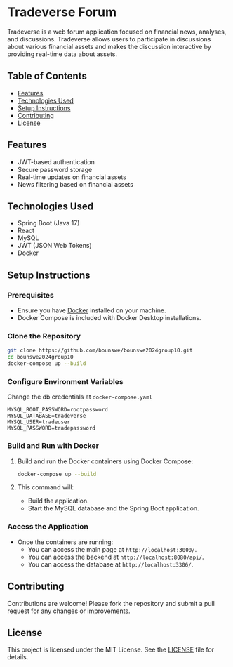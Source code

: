 # Tradeverse Forum

Tradeverse is a web forum application focused on financial news, analyses, and discussions. Tradeverse allows users to participate in discussions about various financial assets and makes the discussion interactive by providing real-time data about assets.

## Table of Contents
- [Features](#features)
- [Technologies Used](#technologies-used)
- [Setup Instructions](#setup-instructions)
- [Contributing](#contributing)
- [License](#license)

## Features
- JWT-based authentication
- Secure password storage
- Real-time updates on financial assets
- News filtering based on financial assets

## Technologies Used
- Spring Boot (Java 17)
- React
- MySQL
- JWT (JSON Web Tokens)
- Docker

## Setup Instructions

### Prerequisites
- Ensure you have [Docker](https://www.docker.com/get-started) installed on your machine.
- Docker Compose is included with Docker Desktop installations.

### Clone the Repository
```bash
git clone https://github.com/bounswe/bounswe2024group10.git
cd bounswe2024group10
docker-compose up --build
```

### Configure Environment Variables
Change the db credentials at `docker-compose.yaml`
   ```env
   MYSQL_ROOT_PASSWORD=rootpassword
   MYSQL_DATABASE=tradeverse
   MYSQL_USER=tradeuser
   MYSQL_PASSWORD=tradepassword
   ```

### Build and Run with Docker
1. Build and run the Docker containers using Docker Compose:
   ```bash
   docker-compose up --build
   ```

2. This command will:
   - Build the application.
   - Start the MySQL database and the Spring Boot application.

### Access the Application
- Once the containers are running:
    - You can access the main page at `http://localhost:3000/`.
    - You can access the backend at `http://localhost:8080/api/`.
    - You can access the database at `http://localhost:3306/`.

## Contributing
Contributions are welcome! Please fork the repository and submit a pull request for any changes or improvements.

## License
This project is licensed under the MIT License. See the [LICENSE](LICENSE) file for details.